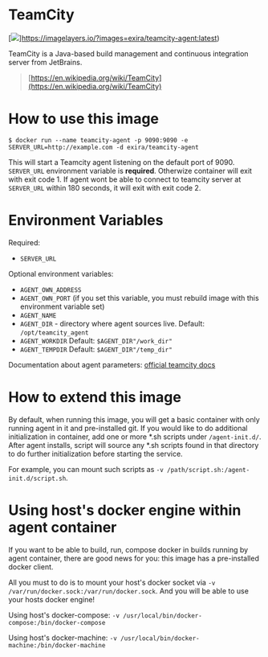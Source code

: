# TeamCity

[![](https://images.microbadger.com/badges/image/exira/teamcity-agent.svg)]https://imagelayers.io/?images=exira/teamcity-agent:latest)

TeamCity is a Java-based build management and continuous integration server from JetBrains.

> [https://en.wikipedia.org/wiki/TeamCity](https://en.wikipedia.org/wiki/TeamCity)

# How to use this image

```console
$ docker run --name teamcity-agent -p 9090:9090 -e SERVER_URL=http://example.com -d exira/teamcity-agent
```

This will start a Teamcity agent listening on the default port of 9090.
`SERVER_URL` environment variable is <b>required</b>. Otherwize container will exit with exit code 1.
If agent wont be able to connect to teamcity server at `SERVER_URL` within 180 seconds, it will exit with exit code 2.

# Environment Variables

Required:
- `SERVER_URL`

Optional environment variables:
- `AGENT_OWN_ADDRESS`
- `AGENT_OWN_PORT` (if you set this variable, you must rebuild image with this environment variable set)
- `AGENT_NAME`
- `AGENT_DIR` - directory where agent sources live. Default: `/opt/teamcity_agent`
- `AGENT_WORKDIR` Default: `$AGENT_DIR"/work_dir"`
- `AGENT_TEMPDIR` Default: `$AGENT_DIR"/temp_dir"`

Documentation about agent parameters: [official teamcity docs](https://confluence.jetbrains.com/display/TCD9/Build+Agent+Configuration)

# How to extend this image

By default, when running this image, you will get a basic container with only running agent in it and pre-installed git.
If you would like to do additional initialization in container, add one or more *.sh scripts under `/agent-init.d/`. After agent installs, script will source any *.sh scripts found in that directory to do further initialization before starting the service.

For example, you can mount such scripts as `-v /path/script.sh:/agent-init.d/script.sh`.

# Using host's docker engine within agent container

If you want to be able to build, run, compose docker in builds running by agent container, there are good news for you:
this image has a pre-installed docker client. 

All you must to do is to mount your host's docker socket via `-v /var/run/docker.sock:/var/run/docker.sock`. And you will be able to use your hosts docker engine! 

Using host's docker-compose: `-v /usr/local/bin/docker-compose:/bin/docker-compose`

Using host's docker-machine: `-v /usr/local/bin/docker-machine:/bin/docker-machine`
